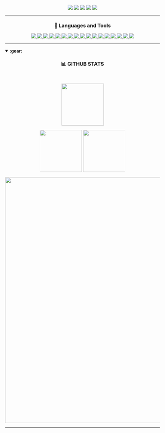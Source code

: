 

<!-- Social media links -->
  
  
  <br><br>
  <p align="center">
  <!-- <a href=""><img src="https://img.shields.io/badge/Discord-%237289DA.svg?logo=discord&logoColor=white"></a> -->
  <a href="https://www.instagram.com/kunal_upadhyay02"><img src="https://img.shields.io/badge/Instagram-%23E4405F.svg?logo=Instagram&logoColor=white"></a>
  <a href="https://www.linkedin.com/in/kunal-upadhyay02/"><img src="https://img.shields.io/badge/LinkedIn-%230077B5.svg?logo=linkedin&logoColor=white"></a>
  <a href="https://twitter.com/kunal2upadhyay"><img src="https://img.shields.io/badge/Twitter-%231DA1F2.svg?logo=Twitter&logoColor=white"></a>
  <a href="https://www.youtube.com/channel/UCS89htOK4fwY9dJmeB0mZ4w"><img src="https://img.shields.io/badge/YouTube-%23FF0000.svg?logo=YouTube&logoColor=white"></a>
  <a href="https://github.com/KunalUpadhyay02"><img src="https://img.shields.io/github/followers/KunalUpadhyay02?label=follow&style=social"></a>
  </p>
  
  
 <!--Social media links end-->


 <!--skills start -->


<hr>
<h3 align="center">🔧  Languages and Tools</h3>
<p align="center">
  <a href="">
    <img src="https://img.shields.io/badge/c-%2300599C.svg?style=for-the-badge&logo=c&logoColor=white">
  </a>
  <a href="">
    <img src="https://img.shields.io/badge/c++-%2300599C.svg?style=for-the-badge&logo=c%2B%2B&logoColor=white">
  </a>
  <a href="">
    <img src="https://img.shields.io/badge/css3-%231572B6.svg?style=for-the-badge&logo=css3&logoColor=white">
  </a>
  <a href="">
    <img src="https://img.shields.io/badge/html5-%23E34F26.svg?style=for-the-badge&logo=html5&logoColor=white">
  </a>
  <a href="">
    <img src="https://img.shields.io/badge/javascript-%23323330.svg?style=for-the-badge&logo=javascript&logoColor=%23F7DF1E">
  </a>
  <a href="">
    <img src="https://img.shields.io/badge/python-3670A0?style=for-the-badge&logo=python&logoColor=ffdd54">
  </a>
  <a href="">
    <img src="https://img.shields.io/badge/Google%20Cloud-%234285F4.svg?style=for-the-badge&logo=google-cloud&logoColor=white">
  </a>
  <a href="">
    <img src="https://img.shields.io/badge/.NET-5C2D91?style=for-the-badge&logo=.net&logoColor=white">
  </a>
  <a href="">
    <img src="https://img.shields.io/badge/angular-%23DD0031.svg?style=for-the-badge&logo=angular&logoColor=white">
  </a>
  <a href="">
    <img src="https://img.shields.io/badge/react-%2320232a.svg?style=for-the-badge&logo=react&logoColor=%2361DAFB">
  </a>
  <a href="">
    <img src="https://img.shields.io/badge/node.js-6DA55F?style=for-the-badge&logo=node.js&logoColor=white">
  </a>
  <a href="">
    <img src="https://img.shields.io/badge/MongoDB-%234ea94b.svg?style=for-the-badge&logo=mongodb&logoColor=white">
  </a>
  <a href="">
    <img src="https://img.shields.io/badge/Canva-%2300C4CC.svg?style=for-the-badge&logo=Canva&logoColor=white">
  </a>
  <a href="">
    <img src="https://img.shields.io/badge/figma-%23F24E1E.svg?style=for-the-badge&logo=figma&logoColor=white">
  </a>
  <a href="">
    <img src="https://img.shields.io/badge/adobeillustrator-%23FF9A00.svg?style=for-the-badge&logo=adobeillustrator&logoColor=white">
  </a>
  <a href="">
    <img src="https://img.shields.io/badge/adobephotoshop-%2331A8FF.svg?style=for-the-badge&logo=adobephotoshop&logoColor=white">
  </a>
  <a href="">
    <img src="https://img.shields.io/badge/Adobe%20Lightroom-31A8FF.svg?style=for-the-badge&logo=Adobe%20Lightroom&logoColor=white">
  </a>
  </p>

 
 <!-- skills end -->


<!-- Stats Starts-->


<hr>
<details open="false">
  <summary><b>:gear:</b></summary>
  <h3 align="center">📊 GITHUB STATS</h3>
 <br/>
    <p align="center">
        <img height="137px" src="https://github-readme-streak-stats.herokuapp.com/?user=KunalUpadhyay02&theme=highcontrast&hide_border=false" />
    </p>
    <p align="center">
        <img height="137px" src="https://github-readme-stats.vercel.app/api?username=KunalUpadhyay02&theme=highcontrast&hide_border=false&include_all_commits=true&count_private=true" /> 
        <img height="137px" src="https://github-readme-stats.vercel.app/api/top-langs/?username=KunalUpadhyay02&theme=highcontrast&hide_border=false&include_all_commits=true&count_private=true&layout=compact" />
    </p>
<p align="center">
    <img width="800" src="https://activity-graph.herokuapp.com/graph?username=KunalUpadhyay02&theme=react-dark">
</p>

</details>
<hr/>


<!-- Stats ends -->
 


